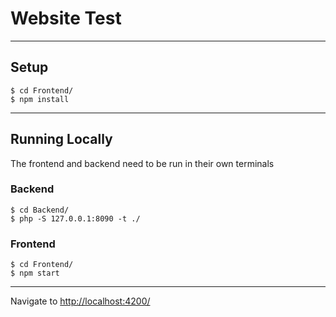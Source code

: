 # Website Test

---

## Setup
    $ cd Frontend/
    $ npm install

---

## Running Locally

The frontend and backend need to be run in their own terminals

### Backend
    $ cd Backend/
    $ php -S 127.0.0.1:8090 -t ./

### Frontend
    $ cd Frontend/
    $ npm start

---
Navigate to [http://localhost:4200/](http://localhost:4200)